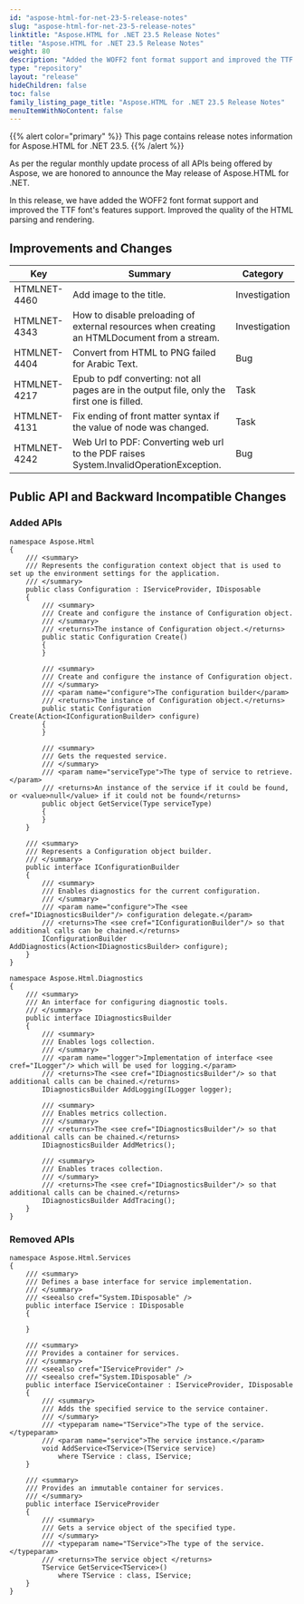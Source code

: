 ```yaml
---
id: "aspose-html-for-net-23-5-release-notes"
slug: "aspose-html-for-net-23-5-release-notes"
linktitle: "Aspose.HTML for .NET 23.5 Release Notes"
title: "Aspose.HTML for .NET 23.5 Release Notes"
weight: 80
description: "Added the WOFF2 font format support and improved the TTF font's features support. Improved the quality of the HTML parsing and rendering."
type: "repository"
layout: "release"
hideChildren: false
toc: false
family_listing_page_title: "Aspose.HTML for .NET 23.5 Release Notes"
menuItemWithNoContent: false
---
```

{{% alert color="primary" %}}
This page contains release notes information for Aspose.HTML for .NET 23.5.
{{% /alert %}}

As per the regular monthly update process of all APIs being offered by Aspose, we are honored to announce the May release of Aspose.HTML for .NET.

In this release, we have added the WOFF2 font format support and improved the TTF font's features support. Improved the quality of the HTML parsing and rendering.

## **Improvements and Changes**

| **Key**      | **Summary**                                                                            | **Category** |
| ------------ | -------------------------------------------------------------------------------------- | ------------ |
| HTMLNET-4460 | Add image to the title. | Investigation          |
| HTMLNET-4343 | How to disable preloading of external resources when creating an HTMLDocument from a stream. | Investigation          |
| HTMLNET-4404 | Convert from HTML to PNG failed for Arabic Text. | Bug         |
| HTMLNET-4217 | Epub to pdf converting: not all pages are in the output file, only the first one is filled. | Task          |
| HTMLNET-4131 | Fix ending of front matter syntax if the value of node was changed. | Task           |
| HTMLNET-4242 | Web Url to PDF: Converting web url to the PDF raises System.InvalidOperationException. | Bug         |


## **Public API and Backward Incompatible Changes**

### **Added APIs**

```
namespace Aspose.Html
{
    /// <summary>
    /// Represents the configuration context object that is used to set up the environment settings for the application.
    /// </summary>
    public class Configuration : IServiceProvider, IDisposable
    {
        /// <summary>
        /// Create and configure the instance of Configuration object.
        /// </summary>
        /// <returns>The instance of Configuration object.</returns>
        public static Configuration Create()
        {
        }

        /// <summary>
        /// Create and configure the instance of Configuration object.
        /// </summary>
        /// <param name="configure">The configuration builder</param>
        /// <returns>The instance of Configuration object.</returns>
        public static Configuration Create(Action<IConfigurationBuilder> configure)
        {
        }

        /// <summary>
        /// Gets the requested service.
        /// </summary>
        /// <param name="serviceType">The type of service to retrieve.</param>
        /// <returns>An instance of the service if it could be found, or <value>null</value> if it could not be found</returns>
        public object GetService(Type serviceType)
        {
        }
    }

    /// <summary>
    /// Represents a Configuration object builder.
    /// </summary>
    public interface IConfigurationBuilder
    {
        /// <summary>
        /// Enables diagnostics for the current configuration.
        /// </summary>
        /// <param name="configure">The <see cref="IDiagnosticsBuilder"/> configuration delegate.</param>
        /// <returns>The <see cref="IConfigurationBuilder"/> so that additional calls can be chained.</returns>
        IConfigurationBuilder AddDiagnostics(Action<IDiagnosticsBuilder> configure);
    }
}

namespace Aspose.Html.Diagnostics
{
    /// <summary>
    /// An interface for configuring diagnostic tools.
    /// </summary>
    public interface IDiagnosticsBuilder
    {
        /// <summary>
        /// Enables logs collection.
        /// </summary>
        /// <param name="logger">Implementation of interface <see cref="ILogger"/> which will be used for logging.</param>
        /// <returns>The <see cref="IDiagnosticsBuilder"/> so that additional calls can be chained.</returns>
        IDiagnosticsBuilder AddLogging(ILogger logger);

        /// <summary>
        /// Enables metrics collection.
        /// </summary>
        /// <returns>The <see cref="IDiagnosticsBuilder"/> so that additional calls can be chained.</returns>
        IDiagnosticsBuilder AddMetrics();

        /// <summary>
        /// Enables traces collection.
        /// </summary>
        /// <returns>The <see cref="IDiagnosticsBuilder"/> so that additional calls can be chained.</returns>
        IDiagnosticsBuilder AddTracing();
    }
}
```

### **Removed APIs**
```
namespace Aspose.Html.Services
{
    /// <summary>
    /// Defines a base interface for service implementation.
    /// </summary>
    /// <seealso cref="System.IDisposable" />
    public interface IService : IDisposable
    {

    }

    /// <summary>
    /// Provides a container for services.
    /// </summary>
    /// <seealso cref="IServiceProvider" />
    /// <seealso cref="System.IDisposable" />
    public interface IServiceContainer : IServiceProvider, IDisposable
    {
        /// <summary>
        /// Adds the specified service to the service container.
        /// </summary>
        /// <typeparam name="TService">The type of the service.</typeparam>
        /// <param name="service">The service instance.</param>
        void AddService<TService>(TService service)
            where TService : class, IService;
    }

    /// <summary>
    /// Provides an immutable container for services.
    /// </summary>
    public interface IServiceProvider
    {
        /// <summary>
        /// Gets a service object of the specified type.
        /// </summary>
        /// <typeparam name="TService">The type of the service.</typeparam>
        /// <returns>The service object </returns>
        TService GetService<TService>()
            where TService : class, IService;
    }
}
```
